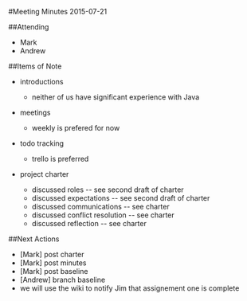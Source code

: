 #Meeting Minutes
2015-07-21

##Attending
* Mark
* Andrew

##Items of Note

* introductions
	* neither of us have significant experience with Java

* meetings
	* weekly is prefered for now

* todo tracking
	* trello is preferred 

* project charter
	* discussed roles -- see second draft of charter
	* discussed expectations -- see second draft of charter
	* discussed communications -- see charter
	* discussed conflict resolution -- see charter
	* discussed reflection -- see charter

##Next Actions

* [Mark] post charter
* [Mark] post minutes
* [Mark] post baseline
* [Andrew] branch baseline
* we will use the wiki to notify Jim that assignement one is complete
	
